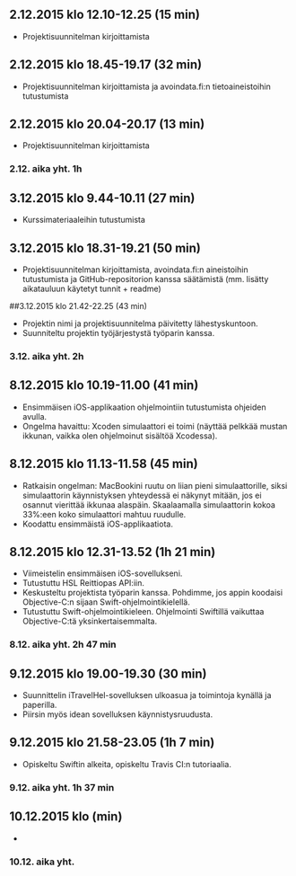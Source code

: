 ## 2.12.2015 klo 12.10-12.25 (15 min)
- Projektisuunnitelman kirjoittamista

## 2.12.2015 klo 18.45-19.17 (32 min)
- Projektisuunnitelman kirjoittamista ja avoindata.fi:n tietoaineistoihin tutustumista

## 2.12.2015 klo 20.04-20.17 (13 min)
- Projektisuunnitelman kirjoittamista

### 2.12. aika yht. 1h

## 3.12.2015 klo 9.44-10.11 (27 min)
- Kurssimateriaaleihin tutustumista

## 3.12.2015 klo 18.31-19.21 (50 min)
- Projektisuunnitelman kirjoittamista, avoindata.fi:n aineistoihin tutustumista ja GitHub-repositorion kanssa säätämistä (mm. lisätty aikatauluun käytetyt tunnit + readme)

##3.12.2015 klo 21.42-22.25 (43 min)
- Projektin nimi ja projektisuunnitelma päivitetty lähestyskuntoon.
- Suunniteltu projektin työjärjestystä työparin kanssa.

### 3.12. aika yht. 2h

## 8.12.2015 klo 10.19-11.00 (41 min)
- Ensimmäisen iOS-applikaation ohjelmointiin tutustumista ohjeiden avulla.
- Ongelma havaittu: Xcoden simulaattori ei toimi (näyttää pelkkää mustan ikkunan, vaikka olen ohjelmoinut sisältöä Xcodessa).

## 8.12.2015 klo 11.13-11.58 (45 min)
- Ratkaisin ongelman: MacBookini ruutu on liian pieni simulaattorille, siksi simulaattorin käynnistyksen yhteydessä ei näkynyt mitään, jos ei osannut vierittää ikkunaa alaspäin. Skaalaamalla simulaattorin kokoa 33%:een koko simulaattori mahtuu ruudulle.
- Koodattu ensimmäistä iOS-applikaatiota.

## 8.12.2015 klo 12.31-13.52 (1h 21 min)
- Viimeistelin ensimmäisen iOS-sovellukseni.
- Tutustuttu HSL Reittiopas API:iin.
- Keskusteltu projektista työparin kanssa. Pohdimme, jos appin koodaisi Objective-C:n sijaan Swift-ohjelmointikielellä. 
- Tutustuttu Swift-ohjelmointikieleen. Ohjelmointi Swiftillä vaikuttaa Objective-C:tä yksinkertaisemmalta.

### 8.12. aika yht. 2h 47 min

## 9.12.2015 klo 19.00-19.30 (30 min)
- Suunnittelin iTravelHel-sovelluksen ulkoasua ja toimintoja kynällä ja paperilla.
- Piirsin myös idean sovelluksen käynnistysruudusta.

## 9.12.2015 klo 21.58-23.05 (1h 7 min)
- Opiskeltu Swiftin alkeita, opiskeltu Travis CI:n tutoriaalia.

### 9.12. aika yht. 1h 37 min

## 10.12.2015 klo (min)
- 

### 10.12. aika yht. 